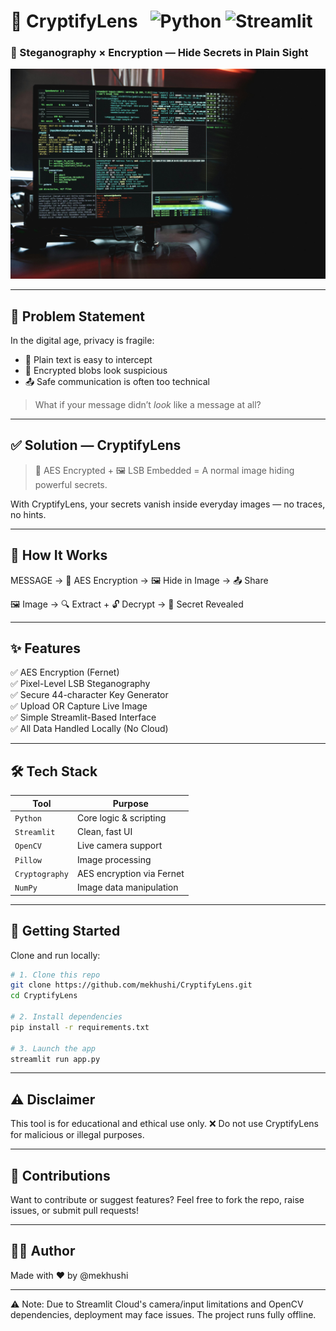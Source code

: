 # 🔐 CryptifyLens &nbsp; ![Python](https://img.shields.io/badge/Made%20with-Python-3670A0?style=for-the-badge&logo=python&logoColor=ffdd54) ![Streamlit](https://img.shields.io/badge/UI-Streamlit-ff4b4b?style=for-the-badge&logo=streamlit&logoColor=white)

### 🧠 Steganography × Encryption — Hide Secrets in Plain Sight

<p align="center">
  <img src="assets/img1.jpg" width="800" />
</p>

---

## 🚨 Problem Statement

In the digital age, privacy is fragile:
- 🧾 Plain text is easy to intercept  
- 🔐 Encrypted blobs look suspicious  
- 📤 Safe communication is often too technical

> What if your message didn’t *look* like a message at all?

---

## ✅ Solution — CryptifyLens

> 🔐 AES Encrypted + 🖼️ LSB Embedded = A normal image hiding powerful secrets.

With CryptifyLens, your secrets vanish inside everyday images — no traces, no hints.

---

## 🧠 How It Works
MESSAGE → 🔐 AES Encryption → 🖼️ Hide in Image → 📤 Share

🖼️ Image → 🔍 Extract + 🔓 Decrypt → 🎯 Secret Revealed


---

## ✨ Features

✅ AES Encryption (Fernet)  
✅ Pixel-Level LSB Steganography  
✅ Secure 44-character Key Generator  
✅ Upload OR Capture Live Image  
✅ Simple Streamlit-Based Interface  
✅ All Data Handled Locally (No Cloud)

---

## 🛠️ Tech Stack

| Tool                 | Purpose                        |
|----------------------|--------------------------------|
| `Python`             | Core logic & scripting         |
| `Streamlit`          | Clean, fast UI                 |
| `OpenCV`             | Live camera support            |
| `Pillow`             | Image processing               |
| `Cryptography`       | AES encryption via Fernet      |
| `NumPy`              | Image data manipulation        |

---

## 🚀 Getting Started

Clone and run locally:

```bash
# 1. Clone this repo
git clone https://github.com/mekhushi/CryptifyLens.git
cd CryptifyLens

# 2. Install dependencies
pip install -r requirements.txt

# 3. Launch the app
streamlit run app.py
```
---

## ⚠️ Disclaimer
This tool is for educational and ethical use only.
❌ Do not use CryptifyLens for malicious or illegal purposes.

---

## 🤝 Contributions
Want to contribute or suggest features?
Feel free to fork the repo, raise issues, or submit pull requests!

---
## 👨‍💻 Author
Made with ❤️ by @mekhushi

---
⚠️ Note: Due to Streamlit Cloud's camera/input limitations and OpenCV dependencies, deployment may face issues. The project runs fully offline.




